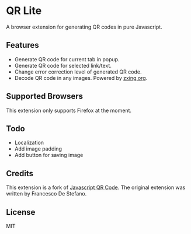 # QR Lite
A browser extension for generating QR codes in pure Javascript.

## Features
* Generate QR code for current tab in popup.
* Generate QR code for selected link/text.
* Change error correction level of generated QR code.
* Decode QR code in any images. Powered by [zxing.org](https://zxing.org).

## Supported Browsers
This extension only supports Firefox at the moment.
  
## Todo
* Localization
* Add image padding
* Add button for saving image
  
## Credits
This extension is a fork of [Javascript QR Code](https://addons.mozilla.org/zh-CN/firefox/addon/javascript-qr-code/).
The original extension was written by Francesco De Stefano.

## License

MIT